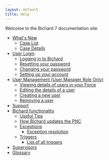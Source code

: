 ```yaml
---
layout: default
title: Help
---
```


Welcome to the Bichard 7 documentation site.

- [What's New](whats-new/)
  - [Case List](whats-new/case-list/)
  - [Case Details](whats-new/case-details/)
  <!-- - [Reports](whats-new/reports/) -->
  <!-- - [User Management](whats-new/user-management/) -->
- [User Login](user-login/)
  - [Logging in to Bichard](user-login/logging-in-to-bichard/)
  - [Resetting your password](user-login/resetting-password/)
  - [Changing your password](user-login/changing-your-password/)
  - [Setting up your account](user-login/new-account-setup/)
- [User Management (User Manager Role Only)](user-management/)
  - [Viewing details of users in your Force](user-management/viewing-users/)
  - [Editing the details of a user](user-management/editing-users/)
  - [Creating a new user](user-management/creating-users/)
  - [Removing a user](user-management/removing-users/)
- [Support](support/)
- [Bichard functionality](bichard-functionality/)
  - [Useful Tips](bichard-functionality/useful-tips/)
  - [How Bichard updates the PNC](bichard-functionality/how-bichard-updates-pnc/)
  - [Exceptions](bichard-functionality/exceptions/)
    - [Exception resolution](bichard-functionality/exceptions/resolution.html)
  - [Triggers](bichard-functionality/triggers/)
    - [List of all triggers](bichard-functionality/triggers/list/)
- [Supervisors](supervisors/)
- [Glossary](glossary/)
